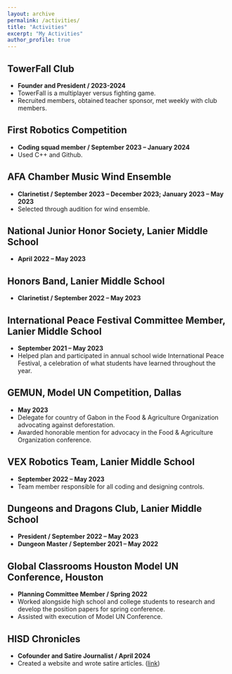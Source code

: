 ```yaml
---
layout: archive
permalink: /activities/
title: "Activities"
excerpt: "My Activities"
author_profile: true 
---
```


## TowerFall Club
- **Founder and President / 2023-2024**
- TowerFall is a multiplayer versus fighting game.
- Recruited members, obtained teacher sponsor, met weekly with club members.

## First Robotics Competition
- **Coding squad member / September 2023 – January 2024**
- Used C++ and Github.

## AFA Chamber Music Wind Ensemble
- **Clarinetist / September 2023 – December 2023; January 2023 – May 2023**
- Selected through audition for wind ensemble.

## National Junior Honor Society, Lanier Middle School
- **April 2022 – May 2023**

## Honors Band, Lanier Middle School
- **Clarinetist / September 2022 – May 2023**

## International Peace Festival Committee Member, Lanier Middle School
- **September 2021 – May 2023**
- Helped plan and participated in annual school wide International Peace Festival, a celebration of what students have learned throughout the year.

## GEMUN, Model UN Competition, Dallas
- **May 2023**
- Delegate for country of Gabon in the Food & Agriculture Organization advocating against deforestation.
- Awarded honorable mention for advocacy in the Food & Agriculture Organization conference.

## VEX Robotics Team, Lanier Middle School
- **September 2022 – May 2023**
- Team member responsible for all coding and designing controls.

## Dungeons and Dragons Club, Lanier Middle School
- **President / September 2022 – May 2023**
- **Dungeon Master / September 2021 – May 2022**

## Global Classrooms Houston Model UN Conference, Houston
- **Planning Committee Member / Spring 2022**
- Worked alongside high school and college students to research and develop the position papers for spring conference.
- Assisted with execution of Model UN Conference.

## HISD Chronicles
- **Cofounder and Satire Journalist / April 2024**
- Created a website and wrote satire articles. ([link](https://s1827317.wixsite.com/the-hisd-chronicles))
